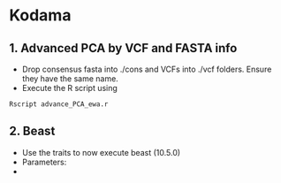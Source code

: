 # Kodama
## 1. Advanced PCA by VCF and FASTA info
- Drop consensus fasta into ./cons and VCFs into ./vcf folders. Ensure they have the same name. 
- Execute the R script using

```
Rscript advance_PCA_ewa.r 
```

## 2. Beast
- Use the traits to now execute beast (10.5.0)
- Parameters:
- 
